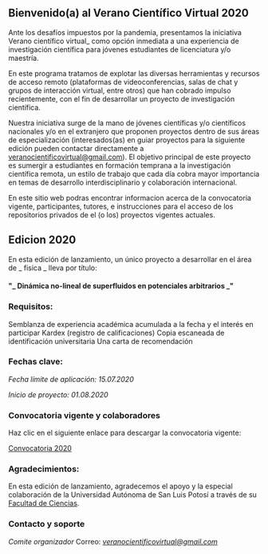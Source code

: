 ## Bienvenido(a) al Verano Científico Virtual 2020

Ante los desafíos impuestos por la pandemia, presentamos la iniciativa Verano científico virtual_ como opción inmediata a una experiencia de investigación científica para jóvenes estudiantes de licenciatura y/o maestría.

En este programa tratamos de explotar las diversas herramientas y recursos de acceso remoto (plataformas de videoconferencias, salas de chat y grupos de interacción virtual, entre otros) que han cobrado impulso recientemente, con el fin de desarrollar un proyecto de investigación científica.

Nuestra iniciativa surge de la mano de jóvenes científicas y/o científicos nacionales y/o en el extranjero que proponen proyectos dentro de sus áreas de especialización (interesados(as) en guiar proyectos para la siguiente edición pueden contactar directamente a veranocientificovirtual@gmail.com). El objetivo principal de este proyecto es sumergir a estudiantes en formación temprana a la investigación científica remota, un estilo de trabajo que cada día cobra mayor importancia en temas de desarrollo interdisciplinario y colaboración internacional.

En este sitio web podras encontrar informacion acerca de la convocatoria vigente, participantes, tutores, e instrucciones para el acceso de los repositorios privados de el (o los) proyectos vigentes actuales.

## Edicion 2020
En esta edición de lanzamiento, un único proyecto a desarrollar en el área de _ fisica _ lleva por título:

#### "_ Dinámica no-lineal de superfluidos en potenciales arbitrarios _"

### Requisitos:
Semblanza de experiencia académica acumulada a la fecha y el interés en participar
Kardex (registro de calificaciones)
Copia escaneada de identificación universitaria
Una carta de recomendación

### Fechas clave:

*Fecha límite de aplicación: 15.07.2020*

*Inicio de proyecto: 01.08.2020*

### Convocatoria vigente y colaboradores
Haz clic en el siguiente enlace para descargar la convocatoria vigente:

[Convocatoria 2020](https://veranocientificovirtual.github.io/docs/convocatoria_borrador.pdf)

### Agradecimientos:
En esta edición de lanzamiento, agradecemos el apoyo y la especial colaboración de la Universidad Autónoma de San Luis Potosí a través de su [Facultad de Ciencias](http://www.fc.uaslp.mx).

### Contacto y soporte
*Comite organizador*
Correo: *veranocientificovirtual@gmail.com*

